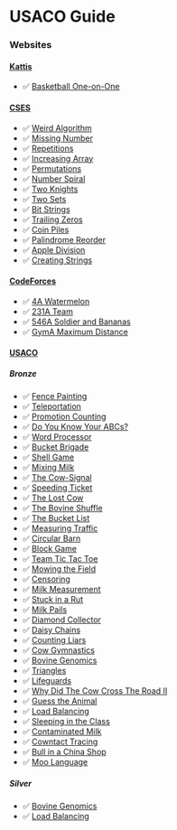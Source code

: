 # USACO Guide

### Websites

#### [Kattis](https://open.kattis.com/)
* ✅ [Basketball One-on-One](https://open.kattis.com/problems/basketballoneonone)

#### [CSES](https://cses.fi)
* ✅ [Weird Algorithm](https://cses.fi/problemset/task/1068)
* ✅ [Missing Number](https://cses.fi/problemset/task/1083)
* ✅ [Repetitions](https://cses.fi/problemset/task/1069)
* ✅ [Increasing Array](https://cses.fi/problemset/task/1094)
* ✅ [Permutations](https://cses.fi/problemset/task/1070)
* ✅ [Number Spiral](https://cses.fi/problemset/task/1071)
* ✅ [Two Knights](https://cses.fi/problemset/task/1072)
* ✅ [Two Sets](https://cses.fi/problemset/task/1092)
* ✅ [Bit Strings](https://cses.fi/problemset/task/1617)
* ✅ [Trailing Zeros](https://cses.fi/problemset/task/1618)
* ✅ [Coin Piles](https://cses.fi/problemset/task/1754)
* ✅ [Palindrome Reorder](https://cses.fi/problemset/task/1755)
* ✅ [Apple Division](https://cses.fi/problemset/task/1623)
* ✅ [Creating Strings](https://cses.fi/problemset/task/1622)

#### [CodeForces](https://codeforces.com)
* ✅ [4A Watermelon](https://codeforces.com/problemset/problem/4/A)
* ✅ [231A Team](https://codeforces.com/problemset/problem/231/A)
* ✅ [546A Soldier and Bananas](https://codeforces.com/problemset/problem/546/A)
* ✅ [GymA Maximum Distance](https://codeforces.com/gym/102951/problem/A)


#### [USACO](https://usaco.org/index.php)

##### Bronze
* ✅ [Fence Painting](https://usaco.org/index.php?page=viewproblem2&cpid=567)
* ✅ [Teleportation](https://usaco.org/index.php?page=viewproblem2&cpid=807)
* ✅ [Promotion Counting](https://usaco.org/index.php?page=viewproblem2&cpid=591)
* ✅ [Do You Know Your ABCs?](https://usaco.org/index.php?page=viewproblem2&cpid=1059)
* ✅ [Word Processor](https://usaco.org/index.php?page=viewproblem2&cpid=987)
* ✅ [Bucket Brigade](https://usaco.org/index.php?page=viewproblem2&cpid=939)
* ✅ [Shell Game](https://usaco.org/index.php?page=viewproblem2&cpid=891)
* ✅ [Mixing Milk](https://usaco.org/index.php?page=viewproblem2&cpid=855)
* ✅ [The Cow-Signal](https://usaco.org/index.php?page=viewproblem2&cpid=665)
* ✅ [Speeding Ticket](https://usaco.org/index.php?page=viewproblem2&cpid=568)
* ✅ [The Lost Cow](https://usaco.org/index.php?page=viewproblem2&cpid=735)
* ✅ [The Bovine Shuffle](https://usaco.org/index.php?page=viewproblem2&cpid=760)
* ✅ [The Bucket List](https://usaco.org/index.php?page=viewproblem2&cpid=856)
* ✅ [Measuring Traffic](https://usaco.org/index.php?page=viewproblem2&cpid=917)
* ✅ [Circular Barn](https://usaco.org/index.php?page=viewproblem2&cpid=616)
* ✅ [Block Game](https://usaco.org/index.php?page=viewproblem2&cpid=664)
* ✅ [Team Tic Tac Toe](https://usaco.org/index.php?page=viewproblem2&cpid=831)
* ✅ [Mowing the Field](https://usaco.org/index.php?page=viewproblem2&cpid=831)
* ✅ [Censoring](https://usaco.org/index.php?page=viewproblem2&cpid=526)
* ✅ [Milk Measurement](https://usaco.org/index.php?page=viewproblem2&cpid=761)
* ✅ [Stuck in a Rut](https://usaco.org/index.php?page=viewproblem2&cpid=1061)
* ✅ [Milk Pails](https://usaco.org/index.php?page=viewproblem2&cpid=615)
* ✅ [Diamond Collector](https://usaco.org/index.php?page=viewproblem2&cpid=639)
* ✅ [Daisy Chains](https://usaco.org/index.php?page=viewproblem2&cpid=1060)
* ✅ [Counting Liars](https://usaco.org/index.php?page=viewproblem2&cpid=1228)
* ✅ [Cow Gymnastics](https://usaco.org/index.php?page=viewproblem2&cpid=963)
* ✅ [Bovine Genomics](https://usaco.org/index.php?page=viewproblem2&cpid=736)
* ✅ [Triangles](https://usaco.org/index.php?page=viewproblem2&cpid=1011)
* ✅ [Lifeguards](https://usaco.org/index.php?page=viewproblem2&cpid=784)
* ✅ [Why Did The Cow Cross The Road II](https://usaco.org/index.php?page=viewproblem2&cpid=712)
* ✅ [Guess the Animal](https://usaco.org/index.php?page=viewproblem2&cpid=893)
* ✅ [Load Balancing](https://usaco.org/index.php?page=viewproblem2&cpid=617)
* ✅ [Sleeping in the Class](https://usaco.org/index.php?page=viewproblem2&cpid=1203)
* ✅ [Contaminated Milk](https://usaco.org/index.php?page=viewproblem2&cpid=569)
* ✅ [Cowntact Tracing](https://usaco.org/index.php?page=viewproblem2&cpid=1037)
* ✅ [Bull in a China Shop](https://usaco.org/index.php?page=viewproblem2&cpid=640)
* ✅ [Moo Language](https://usaco.org/index.php?page=viewproblem2&cpid=1324)

##### Silver
* ✅ [Bovine Genomics](https://usaco.org/index.php?page=viewproblem2&cpid=739)
* ✅ [Load Balancing](https://usaco.org/index.php?page=viewproblem2&cpid=619)